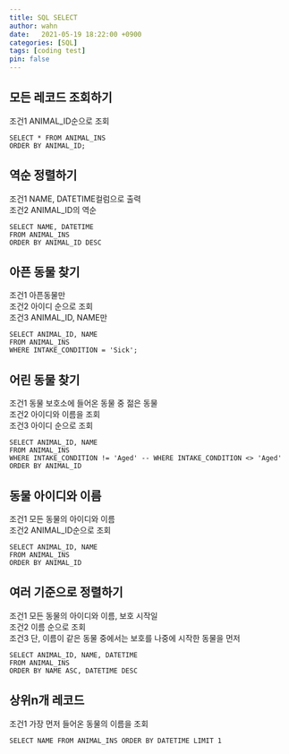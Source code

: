 ```yaml
---
title: SQL SELECT
author: wahn
date:   2021-05-19 18:22:00 +0900
categories: [SQL]
tags: [coding test]
pin: false
---
```

## 모든 레코드 조회하기  

조건1 ANIMAL_ID순으로 조회  

```
SELECT * FROM ANIMAL_INS
ORDER BY ANIMAL_ID;
```

## 역순 정렬하기  

조건1 NAME, DATETIME컬럼으로 출력  
조건2 ANIMAL_ID의 역순  

```
SELECT NAME, DATETIME
FROM ANIMAL_INS
ORDER BY ANIMAL_ID DESC
```

## 아픈 동물 찾기  

조건1 아픈동물만  
조건2 아이디 순으로 조회  
조건3 ANIMAL_ID, NAME만  

```
SELECT ANIMAL_ID, NAME
FROM ANIMAL_INS
WHERE INTAKE_CONDITION = 'Sick';
```

## 어린 동물 찾기  

조건1 동물 보호소에 들어온 동물 중 젊은 동물  
조건2 아이디와 이름을 조회  
조건3 아이디 순으로 조회  

```
SELECT ANIMAL_ID, NAME
FROM ANIMAL_INS
WHERE INTAKE_CONDITION != 'Aged' -- WHERE INTAKE_CONDITION <> 'Aged'
ORDER BY ANIMAL_ID
```


## 동물 아이디와 이름  

조건1 모든 동물의 아이디와 이름  
조건2 ANIMAL_ID순으로 조회  

```
SELECT ANIMAL_ID, NAME
FROM ANIMAL_INS
ORDER BY ANIMAL_ID
```


## 여러 기준으로 정렬하기  

조건1 모든 동물의 아이디와 이름, 보호 시작일  
조건2 이름 순으로 조회  
조건3 단, 이름이 같은 동물 중에서는 보호를 나중에 시작한 동물을 먼저  

```
SELECT ANIMAL_ID, NAME, DATETIME
FROM ANIMAL_INS
ORDER BY NAME ASC, DATETIME DESC
```


## 상위n개 레코드  

조건1 가장 먼저 들어온 동물의 이름을 조회  

```
SELECT NAME FROM ANIMAL_INS ORDER BY DATETIME LIMIT 1
```